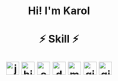 <h1 align ="center">
Hi! I'm Karol
</h1>
<h1 align ="center">
⚡ Skill ⚡ </br></br>


<img src="https://cdn.worldvectorlogo.com/logos/java.svg" height="35" width="35" alt="java logo"/>
<img src="https://cdn.worldvectorlogo.com/logos/hibernate.svg" height="35" width="35" alt="hibernate logo"/>
<img src="https://cdn.worldvectorlogo.com/logos/c--4.svg" height="35" width="35" alt="c# logo"/>
<img src="https://cdn.worldvectorlogo.com/logos/dotnet.svg" height="35" width="35" alt="dotnetcore logo"/>
<img src="https://cdn.worldvectorlogo.com/logos/microsoft-sql-server-1.svg" height="35" width="35" alt="ms sql server logo"/>
<img src="https://cdn.jsdelivr.net/gh/devicons/devicon/icons/git/git-original.svg" height="35" width="35" alt="git logo"/>
<img src="https://cdn.worldvectorlogo.com/logos/github-icon-1.svg" height="35" width="35" alt="github logo"/> </br>
</h1>







<!--
**karolchoron/karolchoron** is a ✨ _special_ ✨ repository because its `README.md` (this file) appears on your GitHub profile.


📚 I am interested in the history of the 20th century </br>
✈️ And I also love traveling </br>


Here are some ideas to get you started:

- 🔭 I’m currently working on ...
- 🌱 I’m currently learning ...
- 👯 I’m looking to collaborate on ...
- 🤔 I’m looking for help with ...
- 💬 Ask me about ...
- 📫 How to reach me: ...
- 😄 Pronouns: ...
- ⚡ Fun fact: ...
-->
